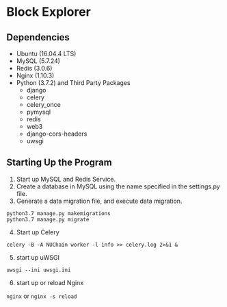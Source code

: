 # Block Explorer

## Dependencies

- Ubuntu (16.04.4 LTS)
- MySQL (5.7.24)
- Redis (3.0.6)
- Nginx (1.10.3)
- Python (3.7.2) and Third Party Packages
    - django
    - celery
    - celery_once
	- pymysql
	- redis
	- web3
	- django-cors-headers
	- uwsgi

## Starting Up the Program

1. Start up MySQL and Redis Service.
2. Create a database in MySQL using the name specified in the settings.py file.
3. Generate a data migration file, and execute data migration.

```
python3.7 manage.py makemigrations
python3.7 manage.py migrate
```

4. Start up Celery

```celery -B -A NUChain worker -l info >> celery.log 2>&1 &```

5. start up uWSGI

```uwsgi --ini uwsgi.ini```

6. start up or reload Nginx

```nginx``` or ```nginx -s reload```
